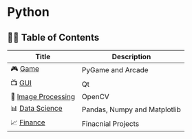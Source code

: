 # Python

## 👨‍💻 Table of Contents

| Title                                        | Description                        |
| -------------------------------------------  | -------------------------------    |
| 🎮 [Game](./Game/)                           | PyGame and Arcade                  |
| 📺 [GUI](./GUI/)                             | Qt                                 |
| 🎨 [Image Processing](./4.ImageProcessing/)  | OpenCV                             |
| 📊 [Data Science](./DataScience/)            | Pandas, Numpy and Matplotlib       |
| 📈 [Finance](./Finance/)                     | Finacnial Projects                 |
